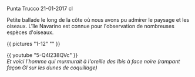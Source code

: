 Punta Trucco
21-01-2017
cl

Petite ballade le long de la côte où nous avons pu admirer le paysage et les oiseaux. L'île Navarino est connue pour l'observation de nombreuses espèces d'oiseaux.

{{ pictures "1-12" "" }}

<div class="center">
  {{ youtube "5-Q4l238QVc" }}
  <br>
  <i>Et voici l'homme qui murmurait à l'oreille des Ibis à face noire (rampant façon GI sur les dunes de coquillage) </i>
<div>
